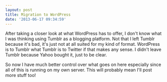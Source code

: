 ```yaml
---
layout: post
title: Migration to WordPress
date: '2013-06-17 09:34:59'
---
```


After taking a closer look at what WordPress has to offer, I don't know what I was thinking using Tumblr as a blogging platform. Not that I left Tumblr because it's bad, it's just not at all suited for my kind of format. WordPress is to Tumblr what Tumblr is to Twitter if that makes any sense. I didn't leave Tumblr because Yahoo bought it, just to be clear.

So now I have much better control over what goes on here especially since all of this is running on my own server. This will probably mean I'll post more stuff too!